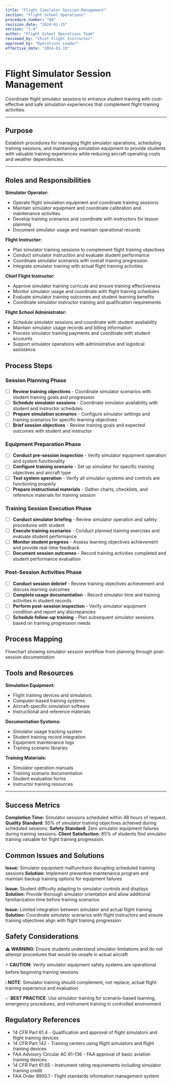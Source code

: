 ```yaml
---
title: "Flight Simulator Session Management"
section: "Flight School Operations"
procedure_number: "08"
revision_date: "2024-01-15"
version: "1.0"
author: "Flight School Operations Team"
reviewed_by: "Chief Flight Instructor"
approved_by: "Operations Leader"
effective_date: "2024-01-15"
---
```


# Flight Simulator Session Management

Coordinate flight simulator sessions to enhance student training with cost-effective and safe simulation experiences that complement flight training activities.

_____________________________________________________________________________________________

## Purpose

Establish procedures for managing flight simulator operations, scheduling training sessions, and maintaining simulation equipment to provide students with valuable training experiences while reducing aircraft operating costs and weather dependencies.

_____________________________________________________________________________________________

## Roles and Responsibilities

**Simulator Operator:**

- Operate flight simulation equipment and coordinate training sessions
- Maintain simulator equipment and coordinate calibration and maintenance activities
- Develop training scenarios and coordinate with instructors for lesson planning
- Document simulator usage and maintain operational records

**Flight Instructor:**

- Plan simulator training sessions to complement flight training objectives
- Conduct simulator instruction and evaluate student performance
- Coordinate simulator scenarios with overall training progression
- Integrate simulator training with actual flight training activities

**Chief Flight Instructor:**

- Approve simulator training curricula and ensure training effectiveness
- Monitor simulator usage and coordinate with flight training schedules
- Evaluate simulator training outcomes and student learning benefits
- Coordinate simulator instructor training and qualification requirements

**Flight School Administrator:**

- Schedule simulator sessions and coordinate with student availability
- Maintain simulator usage records and billing information
- Process simulator training payments and coordinate with student accounts
- Support simulator operations with administrative and logistical assistance

## Process Steps

### Session Planning Phase

- [ ] **Review training objectives** - Coordinate simulator scenarios with student training goals and progression
- [ ] **Schedule simulator sessions** - Coordinate simulator availability with student and instructor schedules
- [ ] **Prepare simulation scenarios** - Configure simulator settings and training scenarios for specific learning objectives
- [ ] **Brief session objectives** - Review training goals and expected outcomes with student and instructor

### Equipment Preparation Phase

- [ ] **Conduct pre-session inspection** - Verify simulator equipment operation and system functionality
- [ ] **Configure training scenario** - Set up simulator for specific training objectives and aircraft type
- [ ] **Test system operation** - Verify all simulator systems and controls are functioning properly
- [ ] **Prepare instructional materials** - Gather charts, checklists, and reference materials for training session

### Training Session Execution Phase

- [ ] **Conduct simulator briefing** - Review simulator operation and safety procedures with student
- [ ] **Execute training scenarios** - Conduct planned training exercises and evaluate student performance
- [ ] **Monitor student progress** - Assess learning objectives achievement and provide real-time feedback
- [ ] **Document session outcomes** - Record training activities completed and student performance evaluation

### Post-Session Activities Phase

- [ ] **Conduct session debrief** - Review training objectives achievement and discuss learning outcomes
- [ ] **Complete usage documentation** - Record simulator time and training activities in student records
- [ ] **Perform post-session inspection** - Verify simulator equipment condition and report any discrepancies
- [ ] **Schedule follow-up training** - Plan subsequent simulator sessions based on training progression needs

## Process Mapping

Flowchart showing simulator session workflow from planning through post-session documentation

## Tools and Resources

**Simulation Equipment:**

- Flight training devices and simulators
- Computer-based training systems
- Aircraft-specific simulation software
- Instructional and reference materials

**Documentation Systems:**

- Simulator usage tracking system
- Student training record integration
- Equipment maintenance logs
- Training scenario libraries

**Training Materials:**

- Simulator operation manuals
- Training scenario documentation
- Student evaluation forms
- Instructor training resources

_____________________________________________________________________________________________

## Success Metrics

**Completion Time:** Simulator sessions scheduled within 48 hours of request.
**Quality Standard:** 95% of simulator training objectives achieved during scheduled sessions.
**Safety Standard:** Zero simulator equipment failures during training sessions.
**Client Satisfaction:** 85% of students find simulator training valuable for flight training progression.

## Common Issues and Solutions

**Issue:** Simulator equipment malfunctions disrupting scheduled training sessions
**Solution:** Implement preventive maintenance program and maintain backup training options for equipment failures

**Issue:** Student difficulty adapting to simulator controls and displays
**Solution:** Provide thorough simulator orientation and allow additional familiarization time before training scenarios

**Issue:** Limited integration between simulator and actual flight training
**Solution:** Coordinate simulator scenarios with flight instructors and ensure training objectives align with flight training progression

## Safety Considerations

⚠️ **WARNING**: Ensure students understand simulator limitations and do not attempt procedures that would be unsafe in actual aircraft

⚡ **CAUTION**: Verify simulator equipment safety systems are operational before beginning training sessions

ℹ️ **NOTE**: Simulator training should complement, not replace, actual flight training experience and evaluation

✅ **BEST PRACTICE**: Use simulator training for scenario-based learning, emergency procedures, and instrument training in controlled environment

## Regulatory References

- 14 CFR Part 61.4 - Qualification and approval of flight simulators and flight training devices
- 14 CFR Part 142 - Training centers using flight simulators and flight training devices
- FAA Advisory Circular AC 61-136 - FAA approval of basic aviation training devices
- 14 CFR Part 61.65 - Instrument rating requirements including simulator training credit
- FAA Order 8900.1 - Flight standards information management system
